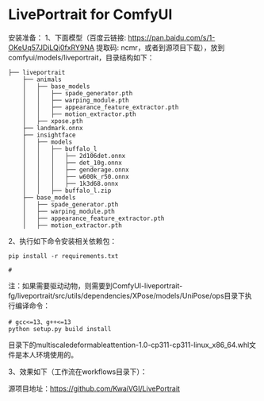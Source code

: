# LivePortrait for ComfyUI

安装准备：
1、下面模型（百度云链接: https://pan.baidu.com/s/1-OKeUq57JDiLQj0fxRY9NA 提取码: ncmr，或者到源项目下载），放到comfyui/models/liveportrait，目录结构如下：
```
├── liveportrait
    ├── animals
    │   ├── base_models
    │   │   ├── spade_generator.pth
    │   │   ├── warping_module.pth
    │   │   ├── appearance_feature_extractor.pth
    │   │   ├── motion_extractor.pth
    │   ├── xpose.pth
    ├── landmark.onnx
    ├── insightface
    │   ├── models
    │   │   ├── buffalo_l
    │   │   │   ├── 2d106det.onnx
    │   │   │   ├── det_10g.onnx
    │   │   │   ├── genderage.onnx
    │   │   │   ├── w600k_r50.onnx
    │   │   │   ├── 1k3d68.onnx
    │   │   ├── buffalo_l.zip
    ├── base_models
    │   ├── spade_generator.pth
    │   ├── warping_module.pth
    │   ├── appearance_feature_extractor.pth
    │   ├── motion_extractor.pth

```

2、执行如下命令安装相关依赖包：
```
pip install -r requirements.txt

# 
```
注：如果需要驱动动物，则需要到ComfyUI-liveportrait-fg/liveportrait/src/utils/dependencies/XPose/models/UniPose/ops目录下执行编译命令：
```
# gcc<=13、g++<=13
python setup.py build install
```
目录下的multiscaledeformableattention-1.0-cp311-cp311-linux_x86_64.whl文件是本人环境使用的。

3、效果如下（工作流在workflows目录下）：


源项目地址：https://github.com/KwaiVGI/LivePortrait
